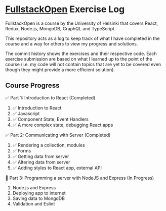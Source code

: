 # [FullstackOpen](https://fullstackopen.com/en/) Exercise Log

FullstackOpen is a course by the University of Helsinki that covers React, Redux, Node.js, MongoDB, GraphQL and TypeScript.

This repository acts as a log to keep track of what I have completed in the course and a way for others to view my progress and solutions.

The commit history shows the exercises and their respective code. Each exercise submission are based on what I learned up to the point of the course (i.e. my code will not contain topics that are yet to be covered even though they might provide a more efficient solution).

## Course Progress

✅ Part 1: Introduction to React (Completed)
1. ✅ Introduction to React
2. ✅ Javascript
3. ✅ Component State, Event Handlers
4. ✅ A more complex state, debugging React apps

✅ Part 2: Communicating with Server (Completed)
1. ✅ Rendering a collection, modules
2. ✅ Forms
3. ✅ Getting data from server
4. ✅ Altering data from server
5. ✅ Adding styles to React app, external API

📝 Part 3: Programming a server with NodeJS and Express (In Progress)
1. Node.js and Express
2. Deploying app to internet
3. Saving data to MongoDB
4. Validation and Eslint

